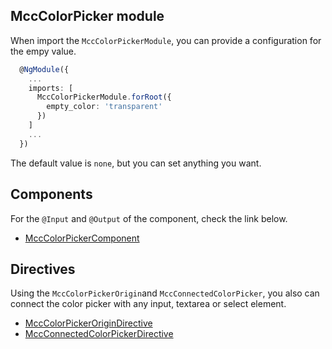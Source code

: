 ## MccColorPicker module

When import the `MccColorPickerModule`, you can provide a configuration for the empy value.

```typescript
  @NgModule({
    ...
    imports: [
      MccColorPickerModule.forRoot({
        empty_color: 'transparent'
      })
    ]
    ...
  })
```

The default value is `none`, but you can set anything you want.

## Components

For the `@Input` and `@Output` of the component, check the link below.

* [MccColorPickerComponent](https://github.com/tiaguinho/material-community-components/docs/COMPONENT)

## Directives

Using the `MccColorPickerOrigin`and `MccConnectedColorPicker`, you also can connect the color picker with any input, textarea or select element.

* [MccColorPickerOriginDirective](https://github.com/tiaguinho/material-community-components/docs/DIRECTIVES)
* [MccConnectedColorPickerDirective](https://github.com/tiaguinho/material-community-components/docs/DIRECTIVES)
